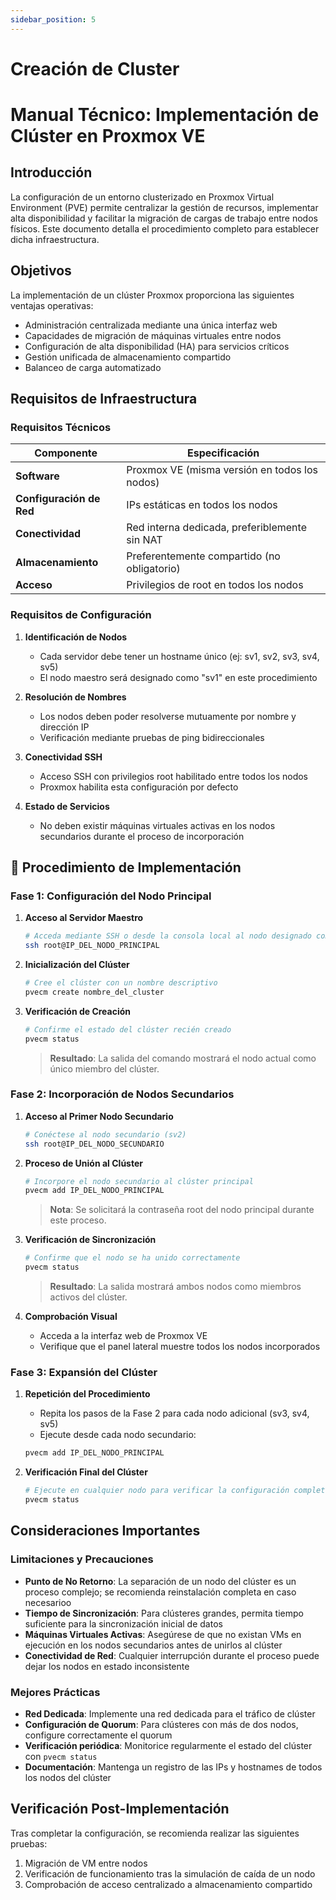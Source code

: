 ```yaml
---
sidebar_position: 5
---
```


# Creación de Cluster


# Manual Técnico: Implementación de Clúster en Proxmox VE

## Introducción

La configuración de un entorno clusterizado en Proxmox Virtual Environment (PVE) permite centralizar la gestión de recursos, implementar alta disponibilidad y facilitar la migración de cargas de trabajo entre nodos físicos. Este documento detalla el procedimiento completo para establecer dicha infraestructura.

## Objetivos

La implementación de un clúster Proxmox proporciona las siguientes ventajas operativas:

* Administración centralizada mediante una única interfaz web
* Capacidades de migración de máquinas virtuales entre nodos
* Configuración de alta disponibilidad (HA) para servicios críticos
* Gestión unificada de almacenamiento compartido
* Balanceo de carga automatizado

## Requisitos de Infraestructura

### Requisitos Técnicos

| Componente | Especificación |
|------------|----------------|
| **Software** | Proxmox VE (misma versión en todos los nodos) |
| **Configuración de Red** | IPs estáticas en todos los nodos |
| **Conectividad** | Red interna dedicada, preferiblemente sin NAT |
| **Almacenamiento** | Preferentemente compartido (no obligatorio) |
| **Acceso** | Privilegios de root en todos los nodos |

### Requisitos de Configuración

1. **Identificación de Nodos**
   * Cada servidor debe tener un hostname único (ej: sv1, sv2, sv3, sv4, sv5)
   * El nodo maestro será designado como "sv1" en este procedimiento

2. **Resolución de Nombres**
   * Los nodos deben poder resolverse mutuamente por nombre y dirección IP
   * Verificación mediante pruebas de ping bidireccionales

3. **Conectividad SSH**
   * Acceso SSH con privilegios root habilitado entre todos los nodos
   * Proxmox habilita esta configuración por defecto

4. **Estado de Servicios**
   * No deben existir máquinas virtuales activas en los nodos secundarios durante el proceso de incorporación

## 🔧 Procedimiento de Implementación

### Fase 1: Configuración del Nodo Principal

1. **Acceso al Servidor Maestro**
   ```bash
   # Acceda mediante SSH o desde la consola local al nodo designado como principal (sv1)
   ssh root@IP_DEL_NODO_PRINCIPAL
   ```

2. **Inicialización del Clúster**
   ```bash
   # Cree el clúster con un nombre descriptivo
   pvecm create nombre_del_cluster
   ```

3. **Verificación de Creación**
   ```bash
   # Confirme el estado del clúster recién creado
   pvecm status
   ```

   > **Resultado**: La salida del comando mostrará el nodo actual como único miembro del clúster.

### Fase 2: Incorporación de Nodos Secundarios

1. **Acceso al Primer Nodo Secundario**
   ```bash
   # Conéctese al nodo secundario (sv2)
   ssh root@IP_DEL_NODO_SECUNDARIO
   ```

2. **Proceso de Unión al Clúster**
   ```bash
   # Incorpore el nodo secundario al clúster principal
   pvecm add IP_DEL_NODO_PRINCIPAL
   ```

   > **Nota**: Se solicitará la contraseña root del nodo principal durante este proceso.

3. **Verificación de Sincronización**
   ```bash
   # Confirme que el nodo se ha unido correctamente
   pvecm status
   ```

   > **Resultado**: La salida mostrará ambos nodos como miembros activos del clúster.

4. **Comprobación Visual**
   * Acceda a la interfaz web de Proxmox VE
   * Verifique que el panel lateral muestre todos los nodos incorporados

### Fase 3: Expansión del Clúster

1. **Repetición del Procedimiento**
   * Repita los pasos de la Fase 2 para cada nodo adicional (sv3, sv4, sv5)
   * Ejecute desde cada nodo secundario:
   
   ```bash
   pvecm add IP_DEL_NODO_PRINCIPAL
   ```

2. **Verificación Final del Clúster**
   ```bash
   # Ejecute en cualquier nodo para verificar la configuración completa
   pvecm status
   ```

## Consideraciones Importantes

### Limitaciones y Precauciones

* **Punto de No Retorno**: La separación de un nodo del clúster es un proceso complejo; se recomienda reinstalación completa en caso necesarioo
* **Tiempo de Sincronización**: Para clústeres grandes, permita tiempo suficiente para la sincronización inicial de datos
* **Máquinas Virtuales Activas**: Asegúrese de que no existan VMs en ejecución en los nodos secundarios antes de unirlos al clúster
* **Conectividad de Red**: Cualquier interrupción durante el proceso puede dejar los nodos en estado inconsistente

### Mejores Prácticas

* **Red Dedicada**: Implemente una red dedicada para el tráfico de clúster
* **Configuración de Quorum**: Para clústeres con más de dos nodos, configure correctamente el quorum
* **Verificación periódica**: Monitorice regularmente el estado del clúster con `pvecm status`
* **Documentación**: Mantenga un registro de las IPs y hostnames de todos los nodos del clúster

## Verificación Post-Implementación

Tras completar la configuración, se recomienda realizar las siguientes pruebas:

1. Migración de VM entre nodos
2. Verificación de funcionamiento tras la simulación de caída de un nodo
3. Comprobación de acceso centralizado a almacenamiento compartido

